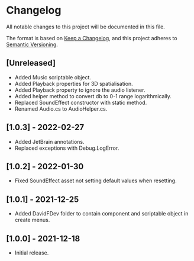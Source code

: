 # Changelog
All notable changes to this project will be documented in this file.

The format is based on [Keep a Changelog](https://keepachangelog.com/en/1.0.0/),
and this project adheres to [Semantic Versioning](https://semver.org/spec/v2.0.0.html).

## [Unreleased]
- Added Music scriptable object.
- Added Playback properties for 3D spatialisation.
- Added Playback property to ignore the audio listener.
- Added helper method to convert db to 0-1 range logarithmically.
- Replaced SoundEffect constructor with static method.
- Renamed Audio.cs to AudioHelper.cs.

## [1.0.3] - 2022-02-27
- Added JetBrain annotations.
- Replaced exceptions with Debug.LogError.

## [1.0.2] - 2022-01-30
- Fixed SoundEffect asset not setting default values when resetting.

## [1.0.1] - 2021-12-25
- Added DavidFDev folder to contain component and scriptable object in create menus.

## [1.0.0] - 2021-12-18
- Initial release.